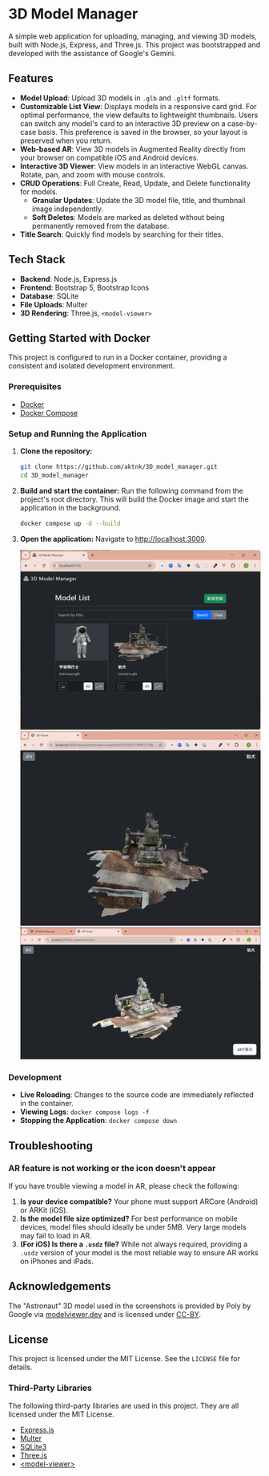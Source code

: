 # 3D Model Manager

A simple web application for uploading, managing, and viewing 3D models, built with Node.js, Express, and Three.js. This project was bootstrapped and developed with the assistance of Google's Gemini.

## Features

- **Model Upload**: Upload 3D models in `.glb` and `.gltf` formats.
- **Customizable List View**: Displays models in a responsive card grid. For optimal performance, the view defaults to lightweight thumbnails. Users can switch any model's card to an interactive 3D preview on a case-by-case basis. This preference is saved in the browser, so your layout is preserved when you return.
- **Web-based AR**: View 3D models in Augmented Reality directly from your browser on compatible iOS and Android devices.
- **Interactive 3D Viewer**: View models in an interactive WebGL canvas. Rotate, pan, and zoom with mouse controls.
- **CRUD Operations**: Full Create, Read, Update, and Delete functionality for models.
  - **Granular Updates**: Update the 3D model file, title, and thumbnail image independently.
  - **Soft Deletes**: Models are marked as deleted without being permanently removed from the database.
- **Title Search**: Quickly find models by searching for their titles.

## Tech Stack

- **Backend**: Node.js, Express.js
- **Frontend**: Bootstrap 5, Bootstrap Icons
- **Database**: SQLite
- **File Uploads**: Multer
- **3D Rendering**: Three.js, `<model-viewer>`

## Getting Started with Docker

This project is configured to run in a Docker container, providing a consistent and isolated development environment.

### Prerequisites

- [Docker](https://www.docker.com/)
- [Docker Compose](https://docs.docker.com/compose/install/)

### Setup and Running the Application

1.  **Clone the repository:**

    ```sh
    git clone https://github.com/aktnk/3D_model_manager.git
    cd 3D_model_manager
    ```

2.  **Build and start the container:**
    Run the following command from the project's root directory. This will build the Docker image and start the application in the background.

    ```bash
    docker compose up -d --build
    ```

3.  **Open the application:**
    Navigate to [http://localhost:3000](http://localhost:3000).

    ![image of index.html](sample/index.png)
    ![image of viewer.html](sample/viewer.png)
    ![image of ar_viewer.html](sample/ar_viewer.png)

### Development

- **Live Reloading**: Changes to the source code are immediately reflected in the container.
- **Viewing Logs**: `docker compose logs -f`
- **Stopping the Application**: `docker compose down`

## Troubleshooting

### AR feature is not working or the icon doesn't appear

If you have trouble viewing a model in AR, please check the following:

1.  **Is your device compatible?** Your phone must support ARCore (Android) or ARKit (iOS).
2.  **Is the model file size optimized?** For best performance on mobile devices, model files should ideally be under 5MB. Very large models may fail to load in AR.
3.  **(For iOS) Is there a `.usdz` file?** While not always required, providing a `.usdz` version of your model is the most reliable way to ensure AR works on iPhones and iPads.

## Acknowledgements

The "Astronaut" 3D model used in the screenshots is provided by Poly by Google via [modelviewer.dev](https://modelviewer.dev/shared-assets/models/Astronaut.glb) and is licensed under [CC-BY](https://creativecommons.org/licenses/by/3.0/).

## License

This project is licensed under the MIT License. See the `LICENSE` file for details.

### Third-Party Libraries

The following third-party libraries are used in this project. They are all licensed under the MIT License.

- [Express.js](https://expressjs.com/)
- [Multer](https://github.com/expressjs/multer)
- [SQLite3](https://github.com/TryGhost/node-sqlite3)
- [Three.js](https://threejs.org/)
- [\<model-viewer\>](https://modelviewer.dev/)